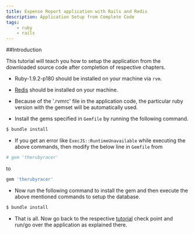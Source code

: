 ```yaml
---
title: Expense Report application with Rails and Redis
description: Application Setup from Complete Code
tags:
    - ruby
    - rails
---
```


##Introduction

This tutorial will teach you how to setup the application from the downloaded source code after completion of respective chapters.

+ Ruby-1.9.2-p180 should be installed on your machine via `rvm`.

+ [Redis](http://redis.io/download) should be installed on your machine.

+ Because of the '.rvmrc' file in the application code, the particular ruby version with the gemset will be automatically used.

+ Install the gems specified in `Gemfile` by running the following command.

```bash
$ bundle install
```

+ If you get an error like `ExecJS::RuntimeUnavailable` while executing the above commands, then modify the below line in `Gemfile` from

```ruby
# gem 'therubyracer'
```

to

```ruby
gem 'therubyracer'
```

+ Now run the following command to install the gem and then execute the above mentioned commands to setup the database.

```bash
$ bundle install
```

+ That is all. Now go back to the respective <a href="javascript:javascript:history.go(-1)">tutorial</a> check point and run/go over the application as explained there.